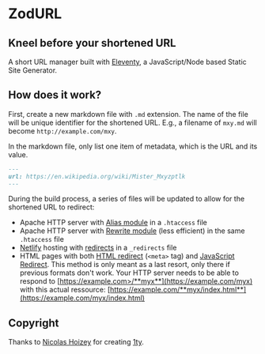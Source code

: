# ZodURL

## Kneel before your shortened URL

A short URL manager built with [Eleventy](https://www.11ty.dev/), a JavaScript/Node based Static Site Generator.


## How does it work?

First, create a new markdown file with `.md` extension. The name of the file will be unique identifier for the shortened URL. E.g., a filename of `mxy.md` will become `http://example.com/mxy`. 

In the markdown file, only list one item of metadata, which is the URL and its value.

```markdown
---
url: https://en.wikipedia.org/wiki/Mister_Mxyzptlk
---
```

During the build process, a series of files will be updated to allow for the shortened URL to redirect:

- Apache HTTP server with [Alias module](https://httpd.apache.org/docs/current/en/mod/mod_alias.html) in a `.htaccess` file
- Apache HTTP server with [Rewrite module](https://httpd.apache.org/docs/current/en/mod/mod_rewrite.html) (less efficient) in the same `.htaccess` file
- [Netlify](https://netlify.com/) hosting with [redirects](https://docs.netlify.com/routing/redirects/) in a `_redirects` file
- HTML pages with both [HTML redirect](https://css-tricks.com/redirect-web-page/#article-header-id-1) (`<meta>` tag) and [JavaScript Redirect](https://css-tricks.com/redirect-web-page/#article-header-id-2). This method is only meant as a last resort, only there if previous formats don't work. Your HTTP server needs to be able to respond to [https://example.com>/**myx**](https://example.com/myx) with this actual ressource: [https://example.com/**myx/index.html**](https://example.com/myx/index.html)


## Copyright

Thanks to [Nicolas Hoizey](https://github.com/teleject/zodurl/blob/master/LICENSE.md) for creating [1ty](https://github.com/nhoizey/1y). 




